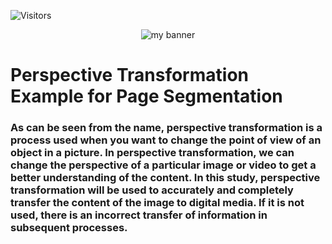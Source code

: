 ![Visitors](https://visitor-badge.glitch.me/badge?page_id=semihsevinc.Perspective-Transform)

<p align="center">
  <img src="https://user-images.githubusercontent.com/82322856/136953022-638de4eb-7e3e-4170-8d7e-8508294c0639.png" alt="my banner">
</p>

<h1 align="left">
Perspective Transformation Example for Page Segmentation
</h1>

<h3 align="left">
As can be seen from the name, perspective transformation is a process used when you want to change the point of view of an object in a picture. In perspective transformation, we can change the perspective of a particular image or video to get a better understanding of the content. In this study, perspective transformation will be used to accurately and completely transfer the content of the image to digital media. If it is not used, there is an incorrect transfer of information in subsequent processes.</h3>